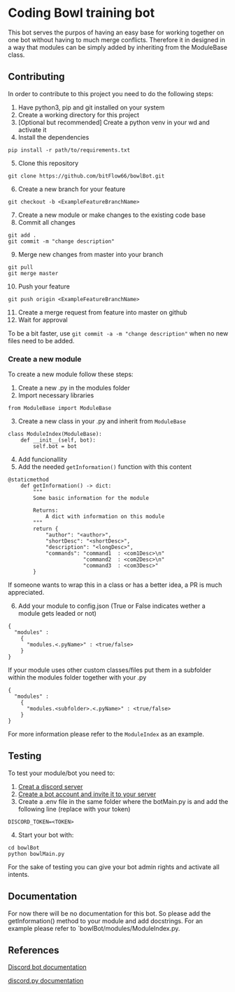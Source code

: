 # Coding Bowl training bot

This bot serves the purpos of having an easy base for working together on one bot without having to much merge conflicts. Therefore it in designed in a way that modules can be simply added by inheriting from the ModuleBase class.


## Contributing

In order to contribute to this project you need to do the following steps:

1. Have python3, pip and git installed on your system
2. Create a working directory for this project
3. [Optional but recommended] Create a python venv in your wd and activate it
4. Install the dependencies
```
pip install -r path/to/requirements.txt
```
5. Clone this repository
```
git clone https://github.com/bitFlow66/bowlBot.git
```
6. Create a new branch for your feature
```
git checkout -b <ExampleFeatureBranchName>
```
7. Create a new module or make changes to the existing code base
8. Commit all changes
 ```
git add .
git commit -m "change description"
 ```
9. Merge new changes from master into your branch
```
git pull
git merge master
```
10. Push your feature
```
git push origin <ExampleFeatureBranchName>
```
11. Create a merge request from feature into master on github
12. Wait for approval

To be a bit faster, use `git commit -a -m "change description"` when no new files need to be added.

### Create a new module
To create a new module follow these steps:

1. Create a new .py in the modules folder
2. Import necessary libraries
```
from ModuleBase import ModuleBase
```
3. Create a new class in your .py and inherit from `ModuleBase`
```
class ModuleIndex(ModuleBase):
    def __init__(self, bot):
        self.bot = bot
```
4. Add funcionallity
5. Add the needed `getInformation()` function with this content
```
@staticmethod
    def getInformation() -> dict:
        """
        Some basic information for the module

        Returns:
            A dict with information on this module
        """
        return {
            "author": "<author>",
            "shortDesc": "<shortDesc>",
            "description": "<longDesc>",
            "commands": "command1  : <com1Desc>\n"
                        "command2  : <com2Desc>\n"
                        "command3  : <com3Desc>"
        }

```
If someone wants to wrap this in a class or has a better idea, a PR is much appreciated.

6. Add your module to config.json (True or False indicates wether a module gets leaded or not)
```
{
  "modules" :
    {
      "modules.<.pyName>" : <true/false>
    }
}
```

If your module uses other custom classes/files put them in a subfolder within the modules folder together with your .py
```
{
  "modules" :
    {
      "modules.<subfolder>.<.pyName>" : <true/false>
    }
}
```

For more information please refer to the `ModuleIndex` as an example.
## Testing

To test your module/bot you need to:

1. [Creat a discord server](https://support.discord.com/hc/en-us/articles/204849977-How-do-I-create-a-server-)
2. [Create a bot account and invite it to your server](https://discordpy.readthedocs.io/en/stable/discord.html)
3. Create a .env file in the same folder where the botMain.py is and add the following line (replace <TOKEN> with your token)
```
DISCORD_TOKEN=<TOKEN>
```
4. Start your bot with:
```
cd bowlBot
python bowlMain.py
```

For the sake of testing you can give your bot admin rights and activate all intents.
## Documentation

For now there will be no documentation for this bot. So please add the getInformation() method to your module and add docstrings.
For an example please refer to `bowlBot/modules/ModuleIndex.py.


## References

[Discord bot documentation](https://discord.com/developers/docs/intro)

[discord.py documentation](https://discordpy.readthedocs.io/en/stable/index.html#)
